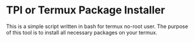 # TPI or Termux Package Installer
This is a simple script written in bash for termux no-root user.
The purpose of this tool is to install all necessary packages on your termux.
